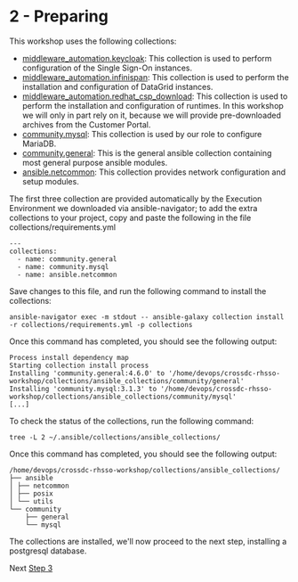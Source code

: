 # 2 - Preparing

This workshop uses the following collections:

* [middleware_automation.keycloak](https://ansible-middleware.github.io/keycloak/main/): This collection is used to perform configuration of the Single Sign-On instances.
* [middleware_automation.infinispan](https://ansible-middleware.github.io/infinispan/main/): This collection is used to perform the installation and configuration of DataGrid instances.
* [middleware_automation.redhat_csp_download](https://ansible-middleware.github.io/redhat-csp-download/latest/): This collection is used to perform the installation and configuration of runtimes. In this workshop we will only in part rely on it, because we will provide pre-downloaded archives from the Customer Portal.
* [community.mysql](https://docs.ansible.com/ansible/latest/collections/community/postgresql/index.html): This collection is used by our role to configure MariaDB.
* [community.general](https://docs.ansible.com/ansible/latest/collections/community/general/index.html ): This is the general ansible collection containing most general purpose ansible modules.
* [ansible.netcommon](https://docs.ansible.com/ansible/latest/collections/ansible/netcommon/index.html ): This collection provides network configuration and setup modules.

The first three collection are provided automatically by the Execution Environment we downloaded via ansible-navigator; to add the extra collections to your project, copy and paste the following in the file collections/requirements.yml

```
---
collections:
  - name: community.general
  - name: community.mysql
  - name: ansible.netcommon
```

Save changes to this file, and run the following command to install the collections: 

`ansible-navigator exec -m stdout -- ansible-galaxy collection install -r collections/requirements.yml -p collections`

Once this command has completed, you should see the following output:

```
Process install dependency map
Starting collection install process
Installing 'community.general:4.6.0' to '/home/devops/crossdc-rhsso-workshop/collections/ansible_collections/community/general'
Installing 'community.mysql:3.1.3' to '/home/devops/crossdc-rhsso-workshop/collections/ansible_collections/community/mysql'
[...]
```

To check the status of the collections, run the following command: 

`tree -L 2 ~/.ansible/collections/ansible_collections/`

Once this command has completed, you should see the following output:
```
/home/devops/crossdc-rhsso-workshop/collections/ansible_collections/
├── ansible
│ ├── netcommon
│ ├── posix
│ └── utils
└── community
    ├── general
    └── mysql

```

The collections are installed, we'll now proceed to the next step, installing a postgresql database.

Next [Step 3](./03-configuring-the-database.md)